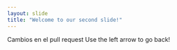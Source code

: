 ```yaml
---
layout: slide
title: "Welcome to our second slide!"
---
```

Cambios en el pull request
Use the left arrow to go back!
